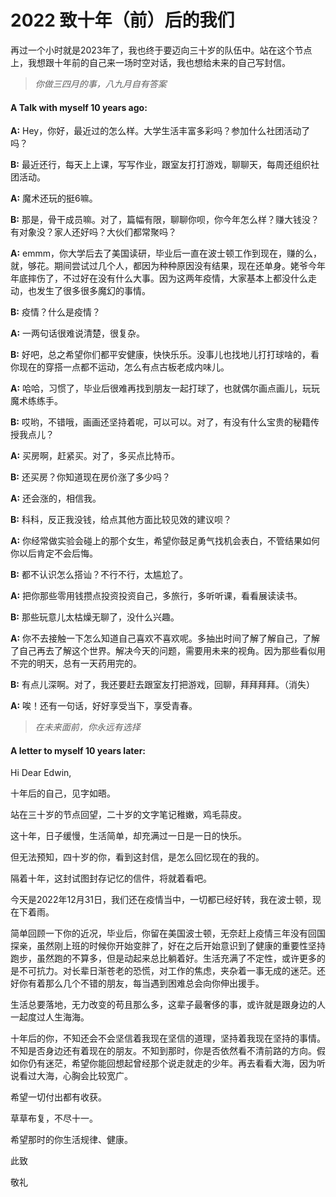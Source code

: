 # 2022 致十年（前）后的我们


再过一个小时就是2023年了，我也终于要迈向三十岁的队伍中。站在这个节点上，我想跟十年前的自己来一场时空对话，我也想给未来的自己写封信。

> *你做三四月的事，八九月自有答案*

#### **A Talk with myself 10 years ago:**

**A:** Hey，你好，最近过的怎么样。大学生活丰富多彩吗？参加什么社团活动了吗？

**B:** 最近还行，每天上上课，写写作业，跟室友打打游戏，聊聊天，每周还组织社团活动。

**A:** 魔术还玩的挺6嘛。

**B:** 那是，骨干成员嘛。对了，篇幅有限，聊聊你呗，你今年怎么样？赚大钱没？有对象没？家人还好吗？大伙们都常聚吗？

**A:** emmm，你大学后去了美国读研，毕业后一直在波士顿工作到现在，赚的么，就，够花。期间尝试过几个人，都因为种种原因没有结果，现在还单身。姥爷今年年底摔伤了，不过好在没有什么大事。因为这两年疫情，大家基本上都没什么走动，也发生了很多很多魔幻的事情。

**B:** 疫情？什么是疫情？

**A:** 一两句话很难说清楚，很复杂。

**B:** 好吧，总之希望你们都平安健康，快快乐乐。没事儿也找地儿打打球啥的，看你现在的穿搭一点都不运动，怎么有点古板老成内味儿。

**A:** 哈哈，习惯了，毕业后很难再找到朋友一起打球了，也就偶尔画点画儿，玩玩魔术练练手。

**B:** 哎哟，不错哦，画画还坚持着呢，可以可以。对了，有没有什么宝贵的秘籍传授我点儿？

**A:** 买房啊，赶紧买。对了，多买点比特币。

**B:** 还买房？你知道现在房价涨了多少吗？

**A:** 还会涨的，相信我。

**B:** 科科，反正我没钱，给点其他方面比较见效的建议呗？

**A:** 你经常做实验会碰上的那个女生，希望你鼓足勇气找机会表白，不管结果如何你以后肯定不会后悔。

**B:** 都不认识怎么搭讪？不行不行，太尴尬了。

**A:** 把你那些零用钱攒点投资投资自己，多旅行，多听听课，看看展读读书。

**B:** 那些玩意儿太枯燥无聊了，没什么兴趣。

**A:** 你不去接触一下怎么知道自己喜欢不喜欢呢。多抽出时间了解了解自己，了解了自己再去了解这个世界。解决今天的问题，需要用未来的视角。因为那些看似用不完的明天，总有一天药用完的。

**B:** 有点儿深啊。对了，我还要赶去跟室友打把游戏，回聊，拜拜拜拜。（消失）

**A:** 唉！还有一句话，好好享受当下，享受青春。



> *在未来面前，你永远有选择*



#### **A letter to myself 10 years later:**

Hi Dear Edwin,

十年后的自己，见字如晤。

站在三十岁的节点回望，二十岁的文字笔记稚嫩，鸡毛蒜皮。

这十年，日子缓慢，生活简单，却充满过一日是一日的快乐。

但无法预知，四十岁的你，看到这封信，是怎么回忆现在的我的。

隔着十年，这封试图封存记忆的信件，将就着看吧。

今天是2022年12月31日，我们还在疫情当中，一切都已经好转，我在波士顿，现在下着雨。

简单回顾一下你的近况，毕业后，你留在美国波士顿，无奈赶上疫情三年没有回国探亲，虽然刚上班的时候你开始变胖了，好在之后开始意识到了健康的重要性坚持跑步，虽然跑的不算多，但是动起来总比躺着好。生活充满了不定性，或许更多的是不可抗力。对长辈日渐苍老的恐慌，对工作的焦虑，夹杂着一事无成的迷茫。还好你有着那么几个不错的朋友，每当遇到困难总会向你伸出援手。

生活总要落地，无力改变的苟且那么多，这辈子最奢侈的事，或许就是跟身边的人一起度过人生海海。

十年后的你，不知还会不会坚信着我现在坚信的道理，坚持着我现在坚持的事情。不知是否身边还有着现在的朋友。不知到那时，你是否依然看不清前路的方向。假如你仍有迷茫，希望你能回想起曾经那个说走就走的少年。再去看看大海，因为听说看过大海，心胸会比较宽广。

希望一切付出都有收获。

草草布复，不尽十一。

希望那时的你生活规律、健康。

此致

敬礼






